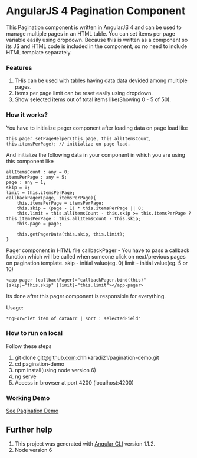 # AngularJS 4 Pagination Component
This Pagination component is written in AngularJS 4 and can be used to manage multiple pages in an HTML table. You can set items per page variable easily using dropdown. Because this is written as a component so its JS and HTML code is included in the component, so no need to include HTML template separately.

### Features
1. THis can be used with tables having data data devided among multiple pages.
2. Items per page limit can be reset easily using dropdown.
3. Show selected items out of total items like(Showing 0 - 5 of 50).

### How it works?
You have to initialize pager component after loading data on page load like
```
this.pager.setPageHelper(this.page, this.allItemsCount, this.itemsPerPage); // initialize on page load.
```
And initialize the following data in your component in which you are using this component like
```
allItemsCount : any = 0;
itemsPerPage : any = 5;
page : any = 1;
skip = 0;
limit = this.itemsPerPage;
callbackPager(page, itemsPerPage){
    this.itemsPerPage = itemsPerPage;
    this.skip = (page - 1) * this.itemsPerPage || 0;
    this.limit = this.allItemsCount - this.skip >= this.itemsPerPage ? this.itemsPerPage : this.allItemsCount - this.skip;
    this.page = page;

    this.getPagerData(this.skip, this.limit);
}
```
Pager component in HTML file
callbackPager - You have to pass a callback function which will be called when someone click on next/previous pages on pagination template.
skip - initial value(eg. 0)
limit - initial value(eg. 5 or 10)
```
<app-pager [callbackPager]="callbackPager.bind(this)" [skip]="this.skip" [limit]="this.limit"></app-pager>
```
Its done after this pager component is responsible for everything.

Usage:
```
*ngFor="let item of dataArr | sort : selectedField"

```
### How to run on local
Follow these steps
1. git clone git@github.com:chhikaradi21/pagination-demo.git
2. cd pagination-demo
3. npm install(using node version 6)
4. ng serve
5. Access in browser at port 4200 (localhost:4200)

### Working Demo
<a href="http://adityachhikara.me/github-demos?block=pagination" target="_blank">See Pagination Demo</a>


## Further help
1. This project was generated with [Angular CLI](https://github.com/angular/angular-cli) version 1.1.2.
2. Node version 6

